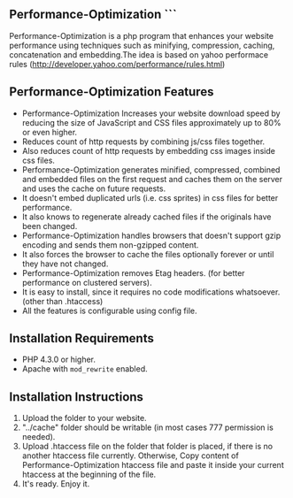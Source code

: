Performance-Optimization ```
-----------------------
Performance-Optimization is a php program that enhances your website performance using techniques such as minifying, compression, caching, concatenation and embedding.The idea is based on yahoo performace rules (http://developer.yahoo.com/performance/rules.html)


Performance-Optimization Features
-----------------------
* Performance-Optimization Increases your website download speed by reducing the size of JavaScript and
  CSS files approximately up to 80% or even higher.
* Reduces count of http requests by combining js/css files together.
* Also reduces count of http requests by embedding css images inside css files.
* Performance-Optimization generates minified, compressed, combined and embedded files on the
  first request and caches them on the server and uses the cache on future requests.
* It doesn't embed duplicated urls (i.e. css sprites) in css files for better performance.
* It also knows to regenerate already cached files if the originals have been changed.
* Performance-Optimization handles browsers that doesn't support gzip encoding and sends them non-gzipped content.
* It also forces the browser to cache the files optionally forever or until they have not changed.
* Performance-Optimization removes Etag headers. (for better performance on clustered servers).
* It is easy to install, since it requires no code modifications whatsoever. (other than .htaccess)
* All the features is configurable using config file.


Installation Requirements
-------------------------
* PHP 4.3.0 or higher.
* Apache with `mod_rewrite` enabled.


Installation Instructions
------------------------
1. Upload the  folder to your website.
2. "../cache" folder should be writable (in most cases 777 permission is needed).
3. Upload .htaccess file on the folder that  folder is placed, if there is no another htaccess file currently.
   Otherwise, Copy content of Performance-Optimization htaccess file and paste it inside your current htaccess at the beginning of the file.
4. It's ready. Enjoy it.
